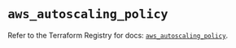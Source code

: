 # `aws_autoscaling_policy`

Refer to the Terraform Registry for docs: [`aws_autoscaling_policy`](https://registry.terraform.io/providers/hashicorp/aws/5.74.0/docs/resources/autoscaling_policy).
